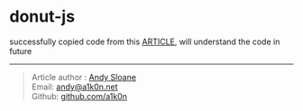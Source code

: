 # donut-js
successfully copied code from this [ARTICLE](https://www.a1k0n.net/2011/07/20/donut-math.html),
will understand the code in future

---
> Article author : [Andy Sloane](http://twitter.com/a1k0n/)<br/>
> Email: [andy@a1k0n.net](mailto:andy@a1k0n.net)<br/>
> Github: [github.com/a1k0n](https://www.github.com/a1k0n/)<br/>
